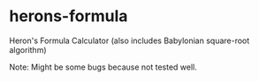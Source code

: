 # herons-formula
Heron's Formula Calculator (also includes Babylonian square-root algorithm)

Note: Might be some bugs because not tested well.
